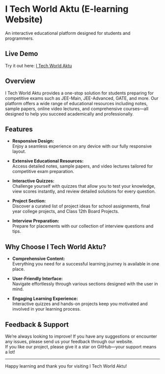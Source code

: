 # I Tech World Aktu (E-learning Website)

An interactive educational platform designed for students and programmers.

## Live Demo

Try it out here: [I Tech World Aktu](https://i-tech-gamma.vercel.app/)

## Overview

I Tech World Aktu provides a one-stop solution for students preparing for competitive exams such as JEE-Main, JEE-Advanced, GATE, and more. Our platform offers a wide range of educational resources including notes, sample papers, online video lectures, and comprehensive courses—all designed to help you succeed academically and professionally.

## Features

- **Responsive Design:**  
  Enjoy a seamless experience on any device with our fully responsive layout.

- **Extensive Educational Resources:**  
  Access detailed notes, sample papers, and video lectures tailored for competitive exam preparation.

- **Interactive Quizzes:**  
  Challenge yourself with quizzes that allow you to test your knowledge, view scores instantly, and review detailed solutions for every question.

- **Project Section:**  
  Discover a curated list of project ideas for school assignments, final year college projects, and Class 12th Board Projects.

- **Interview Preparation:**  
  Prepare for placements with our collection of interview questions and tips.

## Why Choose I Tech World Aktu?

- **Comprehensive Content:**  
  Everything you need for a successful learning journey is available in one place.

- **User-Friendly Interface:**  
  Navigate effortlessly through various sections designed with the user in mind.

- **Engaging Learning Experience:**  
  Interactive quizzes and hands-on projects keep you motivated and involved in your learning process.

## Feedback & Support

We’re always looking to improve! If you have any suggestions or encounter any issues, please send us your feedback through our website.  
If you like our project, please give it a star on GitHub—your support means a lot!

---

Happy learning and thank you for visiting I Tech World Aktu!
